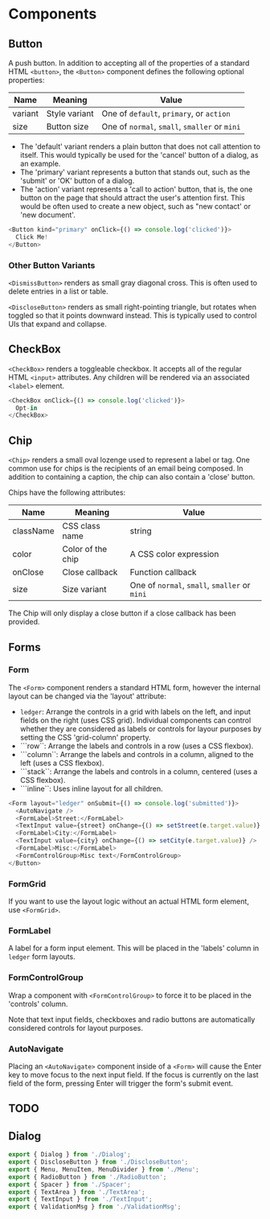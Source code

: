 # Components

## Button

A push button. In addition to accepting all of the properties of a standard HTML ```<button>```,
the ```<Button>``` component defines the following optional properties:

| Name | Meaning | Value |
| -- | -- | -- |
| variant | Style variant | One of ```default```, ```primary```, or ```action``` |
| size | Button size | One of ```normal```, ```small```, ```smaller``` or ```mini``` |

* The 'default' variant renders a plain button that does not call attention to itself. This would
typically be used for the 'cancel' button of a dialog, as an example.
* The 'primary' variant represents a button that stands out, such as the 'submit' or 'OK' button of
a dialog.
* The 'action' variant represents a 'call to action' button, that is, the one button on the page
that should attract the user's attention first. This would be often used to create a new object,
such as "new contact' or 'new document'.

```js
<Button kind="primary" onClick={() => console.log('clicked')}>
  Click Me!
</Button>
```

### Other Button Variants

```<DismissButton>``` renders as small gray diagonal cross. This is often used to delete entries
in a list or table.

```<DiscloseButton>``` renders as small right-pointing triangle, but rotates when toggled so that
it points downward instead. This is typically used to control UIs that expand and collapse.

## CheckBox

```<CheckBox>``` renders a toggleable checkbox. It accepts all of the regular HTML ```<input>```
attributes. Any children will be rendered via an associated ```<label>``` element.

```js
<CheckBox onClick={() => console.log('clicked')}>
  Opt-in
</CheckBox>
```

## Chip

```<Chip>``` renders a small oval lozenge used to represent a label or tag. One common use for
chips is the recipients of an email being composed. In addition to containing a caption, the chip
can also contain a 'close' button.

Chips have the following attributes:

| Name | Meaning | Value |
| -- | -- | -- |
| className | CSS class name | string |
| color | Color of the chip | A CSS color expression |
| onClose | Close callback | Function callback |
| size | Size variant | One of ```normal```, ```small```, ```smaller``` or ```mini``` |

The Chip will only display a close button if a close callback has been provided.

## Forms

### Form

The ```<Form>``` component renders a standard HTML form, however the internal layout can be changed
via the 'layout' attribute:

* ```ledger```: Arrange the controls in a grid with labels on the left, and input fields on
  the right (uses CSS grid). Individual components can control whether they are considered as
  labels or controls for layour purposes by setting the CSS 'grid-column' property.
* ```row``: Arrange the labels and controls in a row (uses a CSS flexbox).
* ```column``: Arrange the labels and controls in a column, aligned to the left (uses a CSS flexbox).
* ```stack``: Arrange the labels and controls in a column, centered (uses a CSS flexbox).
* ```inline``: Uses inline layout for all children.

```js
<Form layout="ledger" onSubmit={() => console.log('submitted')}>
  <AutoNavigate />
  <FormLabel>Street:</FormLabel>
  <TextInput value={street} onChange={() => setStreet(e.target.value)} />
  <FormLabel>City:</FormLabel>
  <TextInput value={city} onChange={() => setCity(e.target.value)} />
  <FormLabel>Misc:</FormLabel>
  <FormControlGroup>Misc text</FormControlGroup>
</Button>
```

### FormGrid

If you want to use the layout logic without an actual HTML form element, use ```<FormGrid>```.

### FormLabel

A label for a form input element. This will be placed in the 'labels' column in ```ledger```
form layouts.

### FormControlGroup

Wrap a component with ```<FormControlGroup>``` to force it to be placed in the 'controls'
column.

Note that text input fields, checkboxes and radio buttons are automatically considered controls
for layout purposes.

### AutoNavigate

Placing an ```<AutoNavigate>``` component inside of a ```<Form>``` will cause the Enter key to
move focus to the next input field. If the focus is currently on the last field of the form,
pressing Enter will trigger the form's submit event.


## TODO
## Dialog

```js
export { Dialog } from './Dialog';
export { DiscloseButton } from './DiscloseButton';
export { Menu, MenuItem, MenuDivider } from './Menu';
export { RadioButton } from './RadioButton';
export { Spacer } from './Spacer';
export { TextArea } from './TextArea';
export { TextInput } from './TextInput';
export { ValidationMsg } from './ValidationMsg';
```
